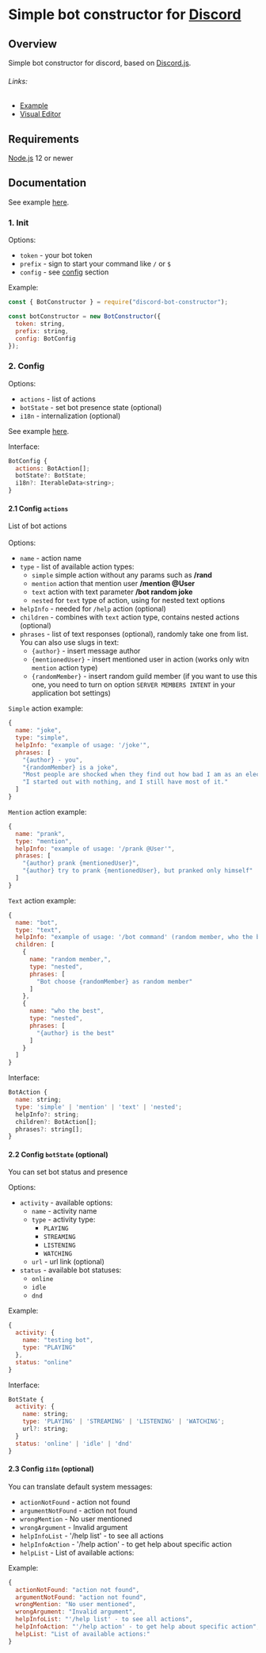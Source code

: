 # Simple bot constructor for [Discord](https://discord.com/)
## Overview
Simple bot constructor for discord, based on [Discord.js](https://discord.js.org/).
###### Links:
- [Example](https://github.com/insane-ray/discord-bot-example)
- [Visual Editor](https://github.com/insane-ray/discord-bot-ve)

## Requirements
[Node.js](https://nodejs.org/) 12 or newer 

## Documentation
See example [here](https://github.com/insane-ray/discord-bot-example).

### 1. Init 
Options:
- `token` - your bot token
- `prefix` - sign to start your command like `/` or `$`
- `config` - see [config](https://github.com/insane-ray/discord-bot-constructor/#2-config) section

Example:
```js
const { BotConstructor } = require("discord-bot-constructor");

const botConstructor = new BotConstructor({
  token: string,
  prefix: string,
  config: BotConfig
});
```

### 2. Config
Options:
- `actions` - list of actions
- `botState` - set bot presence state (optional)
- `i18n` - internalization (optional)

See example [here](https://github.com/insane-ray/discord-bot-example/blob/main/actions.json).

Interface:
```js
BotConfig {
  actions: BotAction[];
  botState?: BotState;
  i18n?: IterableData<string>;
}
```
#### 2.1 Config `actions`
List of bot actions
<br><br>
Options: 
- `name` - action name
- `type` - list of available action types:
    * `simple` simple action without any params such as **/rand**
    * `mention` action that mention user **/mention @User**
    * `text` action with text parameter **/bot random joke**
    * `nested` for `text` type of action, using for nested text options
- `helpInfo` - needed for `/help` action (optional)
- `children` - combines with `text` action type, contains nested actions (optional)
- `phrases` - list of text responses (optional), randomly take one from list. 
<br> You can also use slugs in text:
    * `{author}` - insert message author
    * `{mentionedUser}` - insert mentioned user in action (works only witn `mention` action type)
    * `{randomMember}` - insert random guild member (if you want to use this one, you need to turn on option `SERVER MEMBERS INTENT` in your application bot settings)

`Simple` action example:
```js
{
  name: "joke",
  type: "simple",
  helpInfo: "example of usage: '/joke'",
  phrases: [
    "{author} - you",
    "{randomMember} is a joke",
    "Most people are shocked when they find out how bad I am as an electrician",
    "I started out with nothing, and I still have most of it."
  ]
}
```

`Mention` action example:
```js
{
  name: "prank",
  type: "mention",
  helpInfo: "example of usage: '/prank @User'",
  phrases: [
    "{author} prank {mentionedUser}",
    "{author} try to prank {mentionedUser}, but pranked only himself"
  ]
}
```

`Text` action example:
```js
{
  name: "bot",
  type: "text",
  helpInfo: "example of usage: '/bot command' (random member, who the best)",
  children: [
    {
      name: "random member,",
      type: "nested",
      phrases: [
        "Bot choose {randomMember} as random member"
      ]
    },
    {
      name: "who the best",
      type: "nested",
      phrases: [
        "{author} is the best"
      ]
    }
  ]
}
```

Interface:
```js
BotAction {
  name: string;
  type: 'simple' | 'mention' | 'text' | 'nested';
  helpInfo?: string;
  children?: BotAction[];
  phrases?: string[];
}
```
#### 2.2 Config `botState` (optional)
You can set bot status and presence

Options:
- `activity` - available options:
    * `name` - activity name
    * `type` - activity type:
        * `PLAYING`
        * `STREAMING`
        * `LISTENING`
        * `WATCHING`
    * `url` - url link (optional)
- `status` - available bot statuses:
    * `online`
    * `idle`
    * `dnd`

Example:
```js
{
  activity: {
    name: "testing bot",
    type: "PLAYING"
  },
  status: "online"
}
```

Interface:
```js
BotState {
  activity: {
    name: string;
    type: 'PLAYING' | 'STREAMING' | 'LISTENING' | 'WATCHING';
    url?: string;
  }
  status: 'online' | 'idle' | 'dnd'
}
```

#### 2.3 Config `i18n` (optional)
You can translate default system messages:
- `actionNotFound` - action not found
- `argumentNotFound` - action not found
- `wrongMention` - No user mentioned
- `wrongArgument` - Invalid argument
- `helpInfoList` - '/help list' - to see all actions
- `helpInfoAction` - '/help action' - to get help about specific action
- `helpList` - List of available actions:

Example:
```js
{
  actionNotFound: "action not found",
  argumentNotFound: "action not found",
  wrongMention: "No user mentioned",
  wrongArgument: "Invalid argument",
  helpInfoList: "'/help list' - to see all actions",
  helpInfoAction: "'/help action' - to get help about specific action",
  helpList: "List of available actions:"
}
```
